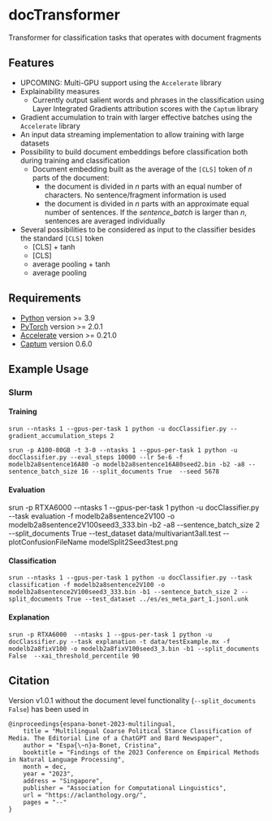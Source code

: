# docTransformer
Transformer for classification tasks that operates with document fragments


## Features

* UPCOMING: Multi-GPU support using the ```Accelerate``` library
* Explainability measures
  * Currently output salient words and phrases in the classification using Layer Integrated Gradients attribution scores with the ```Captum``` library
* Gradient accumulation to train with larger effective batches using the ```Accelerate``` library
* An input data streaming implementation to allow training with large datasets
* Possibility to build document embeddings before classification both during training and classification
  * Document embedding built as the average of the ```[CLS]``` token of _n_ parts of the document:
     - the document is divided in _n_ parts with an equal number of characters. No sentence/fragment information is used
     - the document is divided in _n_ parts with an approximate equal number of sentences. If the *sentence_batch* is larger than _n_, sentences are averaged individually 
* Several possibilities to be considered as input to the classifier besides the standard ```[CLS]``` token
  * [CLS] + tanh
  * [CLS]
  * average pooling + tanh 
  * average pooling
 

## Requirements

* [Python](https://www.python.org) version >= 3.9
* [PyTorch](http://pytorch.org/) version >= 2.0.1
* [Accelerate](https://github.com/huggingface/accelerate) version >= 0.21.0
* [Captum](https://captum.ai/) version 0.6.0

## Example Usage

### Slurm 

#### Training

```srun --ntasks 1 --gpus-per-task 1 python -u docClassifier.py --gradient_accumulation_steps 2```

```srun -p A100-80GB -t 3-0 --ntasks 1 --gpus-per-task 1 python -u docClassifier.py --eval_steps 10000 --lr 5e-6 -f modelb2a8sentence16A80 -o modelb2a8sentence16A80seed2.bin -b2 -a8 --sentence_batch_size 16 --split_documents True  --seed 5678``` 

#### Evaluation

srun -p RTXA6000  --ntasks 1 --gpus-per-task 1 python -u docClassifier.py --task evaluation -f modelb2a8sentence2V100 -o modelb2a8sentence2V100seed3_333.bin -b2 -a8 --sentence_batch_size 2 --split_documents True --test_dataset data/multivariant3all.test --plotConfusionFileName modelSplit2Seed3test.png

#### Classification

```srun --ntasks 1 --gpus-per-task 1 python -u docClassifier.py --task classification -f modelb2a8sentence2V100 -o modelb2a8sentence2V100seed3_333.bin -b1 --sentence_batch_size 2 --split_documents True --test_dataset ../es/es_meta_part_1.jsonl.unk```

#### Explanation

```srun -p RTXA6000  --ntasks 1 --gpus-per-task 1 python -u docClassifier.py --task explanation -t data/testExample.mx -f modelb2a8fixV100 -o modelb2a8fixV100seed3_3.bin -b1 --split_documents False  --xai_threshold_percentile 90```


## Citation

Version v1.0.1 without the document level functionality (```--split_documents False```) has been used in


```
@inproceedings{espana-bonet-2023-multilingual,
    title = "Multilingual Coarse Political Stance Classification of Media. The Editorial Line of a ChatGPT and Bard Newspaper",
    author = "Espa{\~n}a-Bonet, Cristina",
    booktitle = "Findings of the 2023 Conference on Empirical Methods in Natural Language Processing",
    month = dec,
    year = "2023",
    address = "Singapore",
    publisher = "Association for Computational Linguistics",
    url = "https://aclanthology.org/",
    pages = "--"
}
```
 


